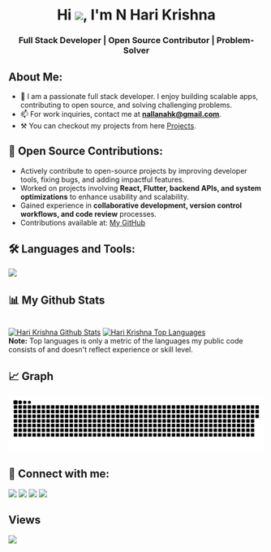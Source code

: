 <h1 align="center">Hi <img src="https://raw.githubusercontent.com/MartinHeinz/MartinHeinz/master/wave.gif" width="30px">, I'm <b>N Hari Krishna</b></h1>
<h3 align="center"><b>Full Stack Developer | Open Source Contributor | Problem-Solver</b></h3>

## About Me:
- 🔭 I am a passionate full stack developer. I enjoy building scalable apps, contributing to open source, and solving challenging problems.  
- 📫 For work inquiries, contact me at **nallanahk@gmail.com**.  
- ⚒️ You can checkout my projects from here <a href="https://harrykblaze.vercel.app" target="_blank">Projects</a>.

## 📂 Open Source Contributions:
- Actively contribute to open-source projects by improving developer tools, fixing bugs, and adding impactful features.  
- Worked on projects involving **React, Flutter, backend APIs, and system optimizations** to enhance usability and scalability.  
- Gained experience in **collaborative development, version control workflows, and code review** processes.  
- Contributions available at: [My GitHub](https://github.com/harikrishna-au)

## 🛠️ Languages and Tools:
<p>
  <a href="https://skillicons.dev">
    <img src="https://skillicons.dev/icons?i=cpp,python,dart,flutter,react,express,mongodb,firebase,html,css,javascript,git,github,docker,linux,ubuntu,vscode,postman,aws"/>
  </a>
</p>

## 📊 My Github Stats
<br/>
<a href="https://github.com/harikrishna-au/github-readme-stats"><img alt="Hari Krishna Github Stats" src="https://github-readme-stats-sigma-five-16.vercel.app/api?username=HarryOne01&include_all_commits=true&theme=react&hide_border=true&bg_color=0D1117" /></a>
<a href="https://github.com/harikrishna-au/github-readme-stats"><img alt="Hari Krishna Top Languages" src="https://github-readme-stats-sigma-five-16.vercel.app/api/top-langs/?username=HarryOne01&langs_count=20&include_all_commits=true&layout=compact&theme=react&hide_border=true&bg_color=0D1117" /></a>
<br/>
<b>Note:</b> Top languages is only a metric of the languages my public code consists of and doesn't reflect experience or skill level.

## 📈 Graph
<p align="left">
   <img src="https://github.com/killshotxd/svgIcons/blob/main/github-contribution-grid-snake.svg" alt="snake">
</p>

## 📧 Connect with me:
<p align="left">
<a href="https://www.linkedin.com/in/hari-krishna-nallana" target="_main"><img src="https://img.icons8.com/fluent/48/000000/linkedin.png"/></a>
<a href="https://twitter.com/harrykblaze"><img src="https://img.icons8.com/fluent/48/000000/twitter.png"/></a>
<a href="https://www.instagram.com/harrykblaze"><img src="https://img.icons8.com/fluent/48/000000/instagram-new.png"/></a>
<a href="https://www.youtube.com/@harrykblaze"><img src="https://img.icons8.com/color/48/000000/youtube-play.png"/></a>
</p>

## Views
<a href="https://github.com/Meghna-DAS/github-profile-views-counter">
    <img src="https://komarev.com/ghpvc/?username=HarryOne01">
</a>

